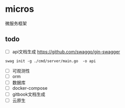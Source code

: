 # micros

微服务框架

## todo

- [ ] api文档生成 https://github.com/swaggo/gin-swagger

```shell
swag init -g ./cmd/server/main.go  -o api
```

- [ ] 可观测性
- [ ] orm
- [ ] 数据库
- [ ] docker-compose
- [ ] gitbook文档生成
- [ ] 云原生
